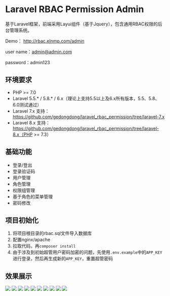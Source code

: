 # Laravel RBAC Permission Admin

基于Laravel框架，前端采用Layui组件（基于Jquery），包含通用RBAC权限的后台管理系统。

Demo： http://rbac.elnmp.com/admin

user name：admin@admin.com

password：admin123

## 环境要求

* PHP >= 7.0
* Laravel  5.5.* / 5.8.* / 6.x（理论上支持5.5以上及6.x所有版本，5.5、5.8、6.0测试通过）
* Laravel 7.x 支持：https://github.com/gedongdong/laravel_rbac_permission/tree/laravel-7.x
* Laravel 8.x 支持：https://github.com/gedongdong/laravel_rbac_permission/tree/laravel-8.x（PHP >= 7.3）

## 基础功能

* 登录/登出
* 登录验证码
* 用户管理
* 角色管理
* 权限组管理
* 基于角色的菜单管理
* 密码修改

## 项目初始化

1. 将项目根目录的rbac.sql文件导入数据库
2. 配置nginx/apache
3. 拉取代码，再`composer install`
4. 由于涉及到初始超管用户密码加密的问题，先使用`.env.example`中的`APP_KEY`进行登录，然后再生成新的`APP_KEY`，重置超管密码

## 效果展示

![](http://docimg.elnmp.com/login.png)
![](http://docimg.elnmp.com/role_add.png)
![](http://docimg.elnmp.com/menu_add.png)
![](http://docimg.elnmp.com/role.png)
![](http://docimg.elnmp.com/user.png)
![](http://docimg.elnmp.com/user_add.png)
![](http://docimg.elnmp.com/permission.png)
![](http://docimg.elnmp.com/permission_add.png)
![](http://docimg.elnmp.com/menu.png)
![](http://docimg.elnmp.com/newpwd.png)
